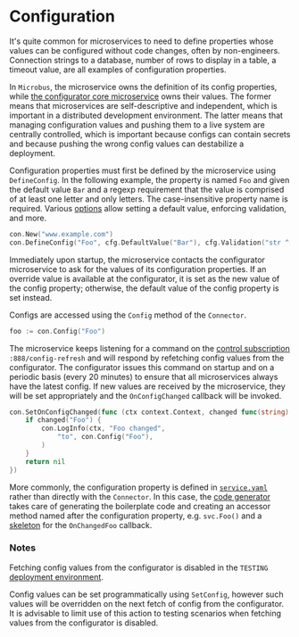 # Configuration

It's quite common for microservices to need to define properties whose values can be configured without code changes, often by non-engineers. Connection strings to a database, number of rows to display in a table, a timeout value, are all examples of configuration properties.

In `Microbus`, the microservice owns the definition of its config properties, while [the configurator core microservice](../structure/coreservices-configurator.md) owns their values. The former means that microservices are self-descriptive and independent, which is important in a distributed development environment. The latter means that managing configuration values and pushing them to a live system are centrally controlled, which is important because configs can contain secrets and because pushing the wrong config values can destabilize a deployment.

Configuration properties must first be defined by the microservice using `DefineConfig`. In the following example, the property is named `Foo` and given the default value `Bar` and a regexp requirement that the value is comprised of at least one letter and only letters. The case-insensitive property name is required. Various [options](../structure/cfg.md) allow setting a default value, enforcing validation, and more.

```go
con.New("www.example.com")
con.DefineConfig("Foo", cfg.DefaultValue("Bar"), cfg.Validation("str ^[A-Za-z]+$"))
```

Immediately upon startup, the microservice contacts the configurator microservice to ask for the values of its configuration properties. If an override value is available at the configurator, it is set as the new value of the config property; otherwise, the default value of the config property is set instead.

Configs are accessed using the `Config` method of the `Connector`. 

```go
foo := con.Config("Foo")
```

The microservice keeps listening for a command on the [control subscription](./control-subs.md) `:888/config-refresh` and will respond by refetching config values from the configurator. The configurator issues this command on startup and on a periodic basis (every 20 minutes) to ensure that all microservices always have the latest config. If new values are received by the microservice, they will be set appropriately and the `OnConfigChanged` callback will be invoked.

```go
con.SetOnConfigChanged(func (ctx context.Context, changed func(string) bool) error {
	if changed("Foo") {
		con.LogInfo(ctx, "Foo changed", 
			"to", con.Config("Foo"),
		)
	}
	return nil
})
```

More commonly, the configuration property is defined in [`service.yaml`](../tech/service-yaml.md#configs) rather than directly with the `Connector`. In this case, the [code generator](../blocks/codegen.md) takes care of generating the boilerplate code and creating an accessor method named after the configuration property, e.g. `svc.Foo()` and a [skeleton](../blocks/skeleton-code.md#config-change-callbacks) for the `OnChangedFoo` callback.

### Notes

Fetching config values from the configurator is disabled in the `TESTING` [deployment environment](../tech/deployments.md).

Config values can be set programmatically using `SetConfig`, however such values will be overridden on the next fetch of config from the configurator. It is advisable to limit use of this action to testing scenarios when fetching values from the configurator is disabled.
